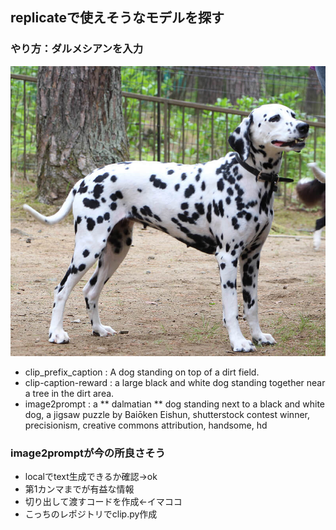 ## replicateで使えそうなモデルを探す
### やり方：ダルメシアンを入力
![ダルメシアン](img/dal.jpg "入力画像")
* clip_prefix_caption : A dog standing on top of a dirt field.
* clip-caption-reward : a large black and white dog standing together near a tree in the dirt area.
* image2prompt : a ** dalmatian ** dog standing next to a black and white dog, a jigsaw puzzle by Baiōken Eishun, shutterstock contest winner, precisionism, creative commons attribution, handsome, hd

### image2promptが今の所良さそう
* localでtext生成できるか確認->ok
* 第1カンマまでが有益な情報
* 切り出して渡すコードを作成<-イマココ
* こっちのレポジトリでclip.py作成